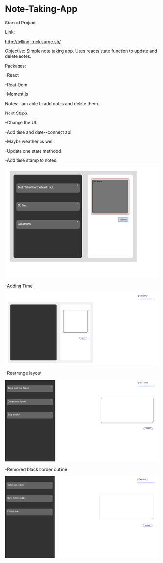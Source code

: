 # Note-Taking-App

Start of Project

Link: 

http://telling-trick.surge.sh/

Objective:
Simple note taking app. Uses reacts state function to update and delete notes. 

Packages:

-React

-Reat-Dom

-Moment.js


Notes: I am able to add notes and delete them. 

Next Steps: 

-Change the UI. 

-Add time and date--connect api.

-Maybe weather as well. 

-Update one state methood. 

-Add time stamp to notes.


![alt text](https://github.com/campriest/Note-Taking-App/blob/master/Screen%20Shot%202017-12-04%20at%204.47.44%20PM.png)

-Adding Time

![alt text](https://github.com/campriest/Note-Taking-App/blob/master/Screen%20Shot%202017-12-09%20at%2012.16.49%20AM.png)

-Rearrange layout

![alt text](https://github.com/campriest/Note-Taking-App/blob/master/Screen%20Shot%202017-12-09%20at%2012.46.53%20AM.png)

-Removed black border outline

![alt text](https://github.com/campriest/Note-Taking-App/blob/master/Screen%20Shot%202017-12-09%20at%201.04.58%20AM.png)
